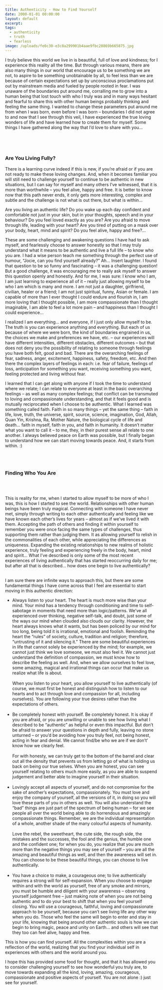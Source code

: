 ```yaml
---
title: Authenticity - How to Find Yourself
date: 2000-01-01 00:00:00
layout: default
excerpt:
tags:
  - authenticity
  - truth
  - fearless
image: /uploads/fe0c30-e3c8a299901b4aae9fbc28869b665875.jpg
---
```



I truly believe this world we live in is beautiful, full of love and kindness; for I experience this reality all the time. But through various means, there are also many things in our world that encourage us to be something we are not, to aspire to be something unobtainable by all, to feel less than we are because of certain expectations set up by unconscious proclamations put out by mainstream media and fueled by people rooted in fear. I was unaware of the boundaries put around me, corralling me to grow into a human being that lost touch with who I truly was and in many ways hesitant and fearful to share this with other human beings probably thinking and feeling the same thing. I wanted to change these parameters put around me from when I was born, even before I was born – boundaries I did not agree to and now that I see through this veil, I have experienced the true loving wonders of life and have learned how to create them for myself. Some things I have gathered along the way that I’d love to share with you…
<br>&nbsp;

### &nbsp;

### Are You Living Fully?

There is a learning curve indeed if this is new, if you’re afraid or if you are not ready to make these loving changes. And, when it becomes familiar you will still need to challenge yourself to continue to be authentic in new situations, but I can say for myself and many others I’ve witnessed, that it is more than worthwhile – you feel alive, happy and free. It is better to know now that this path never ends, it only gets more interesting, complex and subtle and the challenge is not what is out there, but what is within…

Are you living an authentic life? Do you wake up each day confident and comfortable not just in your skin, but in your thoughts, speech and in your behaviour? Do you feel loved exactly as you are? Are you afraid to move through life, leading with your heart? Are you tired of putting on a mask over your body, heart, mind and spirit? Do you feel alive, happy and free?...

These are some challenging and awakening questions I have had to ask myself, and fearlessly choose to answer honestly so that I may truly understand what it means to be authentic and live a full life – to know who you are. I had a wise person teach me something through the perfect use of humour, “Jocie, can you find yourself already?” Ah… Insert laughter. I found that question to be so funny and fascinating – it was a challenging question! But a good challenge, it was encouraging me to really ask myself to answer this question openly and honestly. And for me, I was sure: I know who I am, I am just learning to experience all of it – really just allowing myself to be who I am which is many and more. I am not just a daughter, girlfriend, civilian, healer or a friend; I am not just spiritual, funny, Asian or female. I am capable of more than I ever thought I could endure and flourish in, I am more loving that I thought possible, I am more compassionate than I thought imaginable, I am able to feel a lot more pain – and happiness than I thought I could experience…

I realized I am everything… and everyone, if I just only allow myself to be. The truth is you can experience anything and everything. But each of us because of where we were born, the kind of boundaries engrained in us, the choices we make and preferences we have, etc. – our experiences will have different intensities, different obstacles, different outcomes – but that does not deny you the possibility of relating to someone through feelings you have both felt, good and bad. There are the overarching feelings of fear, sadness, anger, excitement, happiness, safety, freedom, etc. And then there the complex layers of feelings in each: i.e. fear of failure, feelings of loss, anticipation for something you want, receiving something you want, feeling protected and living without fear.

I learned that I can get along with anyone if I took the time to understand where we relate; I can relate to everyone at least in the basic overarching feelings – as well as many complex feelings; that conflict can be transmuted to loving and compassionate understanding, and that it feels good and is mutually reciprocated when I choose to be authentic. What I learned was something called faith. Faith in so many things – yet the same thing – faith in life, love, truth, the universe, spirit, source, science, imagination, God, Allah, Quan Yin, Krishna, Ra, Mother Nature, the biological cycle of life and death… faith in myself, faith in you, and faith in humanity. It doesn’t matter what you want to call it – to me, they, in their purest sense all relate to one another. I always believed peace on Earth was possible, but I finally began to understand how we can start moving towards peace. And, it starts from within. :)

<br>&nbsp;

### Finding Who You Are
<br>&nbsp;

This is reality for me, when I started to allow myself to be more of who I was, this is how I started to see the world. Relationships with other human beings have been truly magical. Connecting with someone I have never met, simply through writing to each other authentically and feeling like we have known each other’s lives for years – almost as if we’ve lived it with them. Accepting the path of others and finding it within yourself to remember you were once facing the same types of challenges, thus supporting them rather than judging them. It as allowing yourself to relish in the commonalities of each other, while appreciating the differences as uniqueness. Expanding the existing relationships to new realms of holistic experience, truly feeling and experiencing freely in the body, heart, mind and spirit… What I’ve described is only some of the most recent experiences of living authentically that has started reoccurring daily for me; but after all that is described… how does one begin to live authentically?
<br>&nbsp;

I am sure there are infinite ways to approach this, but there are some fundamental things I have come across that I feel are essential to start moving in this authentic direction:

* Always listen to your heart. The heart is much more wise than your mind. Your mind has a tendency through conditioning and time to self-sabotage in moments that need more than logic/patterns. We’ve all experienced over thinking, negative self-talk, and doubt, just some of the ways our mind when clouded also clouds our clarity. However, the heart always knows what it wants, but has been policed by our mind for too long, being told it is irrational, emotional and foolish. Reminding the heart the “rules” of society, culture, tradition and religion; therefore, “untrusting of it and silencing it.” There are some beautiful experiences in life that cannot solely be experienced by the mind; for example, we cannot just think we love someone, we must also feel it. We cannot just understand the definition of compassion, we must know how to describe the feeling as well. And, when we allow ourselves to feel love, some amazing, magical and irrational things can occur that make us realize what life is about.&nbsp;
  <br>
  <br>When you listen to your heart, you allow yourself to live authentically (of course, we must first be honest and distinguish how to listen to our hearts and to act through love and compassion for all, including ourselves). You are following your true desires rather than the expectations of others.
  <br>&nbsp;
* Be completely honest with yourself. Be completely honest. It is okay if you are afraid, or you are unwilling or unable to see how living what I described to be “authentic” as helpful or even this impactful. But don’t be afraid to answer your questions in depth and fully, leaving no stone unturned – or you’d be avoiding how you truly feel, not being honest, acting in fear and denial. We cannot find/be who we are if we don’t’ know how we clearly feel.
  <br>
  <br>For with honesty, we can truly get to the bottom of the barrel and clear out all the density that prevents us from letting go of what is holding us back on being our true selves. When you are honest, you can see yourself relating to others much more easily, as you are able to suspend judgement and better able to imagine yourself in their situation.
  <br>&nbsp;
* Lovingly accept all aspects of yourself, and do not compromise for the sake of another’s expectations, compassionately. You must love and enjoy the company of yourself, all the versions of it, in doing so you will love these parts of you in others as well. You will also understand the “bad” things are just part of the spectrum of being human – for we see people all over the world being able to do horrendous and amazingly compassionate things. Remember, we are the individual representation of a whole, another shade of the many colourful aspects of humanity.
  <br>
  <br>Love the rebel, the sweetheart, the cute side, the rough side, the mistakes and the successes, the fool and the genius, the humble one and the confident one; for when you do, you realize that you are much more than the negative things you may see of yourself – you are all the amazing and beautiful things as well, and then the awareness will set in. You can choose to be these beautiful things, you can choose to live authentically. &nbsp;
  <br>&nbsp;
* You have a choice to make, a courageous one; to live authentically requires a strong will for self-expansion. When you choose to engage within and with the world as yourself, free of any smoke and mirrors, you must be humble and diligent with your awareness – observing yourself judgement free – just making note of when you are not being authentic and to do your best to shift that when you feel yourself closing. You will use a courageous, faithful, loving and compassionate approach to be yourself, because you can’t see living life any other way when you do. Those who feel the same will begin to enter and stay in your life, knowing that being around other authentic souls is how we can begin to bring magic, peace and unity on Earth… and others will see that they too can feel alive, happy and free.

This is how you can find yourself. All the complexities within you are a reflection of the world, realizing that you find your individual self in experiences with others and the world around you.

I hope this has provided some food for thought, and that it has allowed you to consider challenging yourself to see how wonderful you truly are, to move towards expanding all the kind, loving, amazing, courageous, compassionate and positive aspects of yourself. You are not alone :) just see for yourself.
